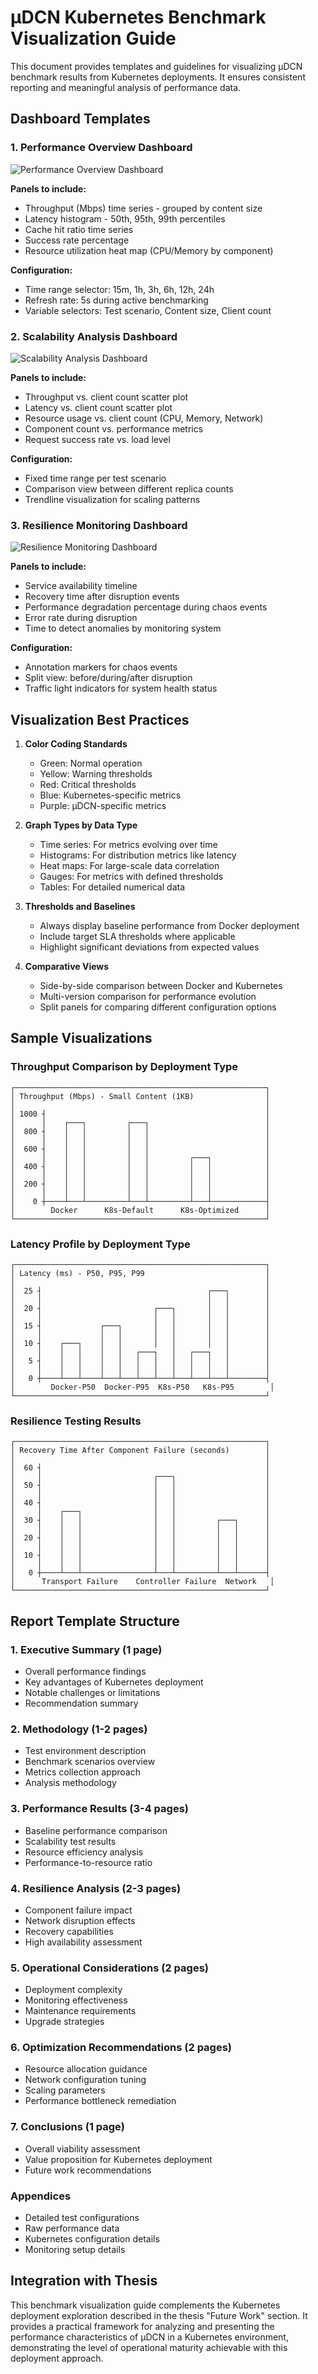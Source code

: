 # μDCN Kubernetes Benchmark Visualization Guide

This document provides templates and guidelines for visualizing μDCN benchmark results from Kubernetes deployments. It ensures consistent reporting and meaningful analysis of performance data.

## Dashboard Templates

### 1. Performance Overview Dashboard

![Performance Overview Dashboard](https://via.placeholder.com/800x500?text=Performance+Overview+Dashboard)

**Panels to include:**
- Throughput (Mbps) time series - grouped by content size
- Latency histogram - 50th, 95th, 99th percentiles
- Cache hit ratio time series
- Success rate percentage
- Resource utilization heat map (CPU/Memory by component)

**Configuration:**
- Time range selector: 15m, 1h, 3h, 6h, 12h, 24h
- Refresh rate: 5s during active benchmarking
- Variable selectors: Test scenario, Content size, Client count

### 2. Scalability Analysis Dashboard

![Scalability Analysis Dashboard](https://via.placeholder.com/800x500?text=Scalability+Analysis+Dashboard)

**Panels to include:**
- Throughput vs. client count scatter plot
- Latency vs. client count scatter plot
- Resource usage vs. client count (CPU, Memory, Network)
- Component count vs. performance metrics
- Request success rate vs. load level

**Configuration:**
- Fixed time range per test scenario
- Comparison view between different replica counts
- Trendline visualization for scaling patterns

### 3. Resilience Monitoring Dashboard

![Resilience Monitoring Dashboard](https://via.placeholder.com/800x500?text=Resilience+Monitoring+Dashboard)

**Panels to include:**
- Service availability timeline
- Recovery time after disruption events
- Performance degradation percentage during chaos events
- Error rate during disruption
- Time to detect anomalies by monitoring system

**Configuration:**
- Annotation markers for chaos events
- Split view: before/during/after disruption
- Traffic light indicators for system health status

## Visualization Best Practices

1. **Color Coding Standards**
   - Green: Normal operation
   - Yellow: Warning thresholds
   - Red: Critical thresholds
   - Blue: Kubernetes-specific metrics
   - Purple: μDCN-specific metrics

2. **Graph Types by Data Type**
   - Time series: For metrics evolving over time
   - Histograms: For distribution metrics like latency
   - Heat maps: For large-scale data correlation
   - Gauges: For metrics with defined thresholds
   - Tables: For detailed numerical data

3. **Thresholds and Baselines**
   - Always display baseline performance from Docker deployment
   - Include target SLA thresholds where applicable
   - Highlight significant deviations from expected values

4. **Comparative Views**
   - Side-by-side comparison between Docker and Kubernetes
   - Multi-version comparison for performance evolution
   - Split panels for comparing different configuration options

## Sample Visualizations

### Throughput Comparison by Deployment Type

```
┌────────────────────────────────────────────────────────┐
│ Throughput (Mbps) - Small Content (1KB)                │
│                                                        │
│ 1000 ┤                                                 │
│      │    ┌───┐         ┌───┐                          │
│  800 ┤    │   │         │   │                          │
│      │    │   │         │   │                          │
│  600 ┤    │   │         │   │                          │
│      │    │   │         │   │         ┌───┐            │
│  400 ┤    │   │         │   │         │   │            │
│      │    │   │         │   │         │   │            │
│  200 ┤    │   │         │   │         │   │            │
│      │    │   │         │   │         │   │            │
│    0 ┼────┴───┴─────────┴───┴─────────┴───┴────────────┤
│        Docker      K8s-Default      K8s-Optimized      │
└────────────────────────────────────────────────────────┘
```

### Latency Profile by Deployment Type

```
┌────────────────────────────────────────────────────────┐
│ Latency (ms) - P50, P95, P99                           │
│                                                        │
│  25 ┤                                     ┌───┐        │
│     │                                     │   │        │
│  20 ┤                         ┌───┐       │   │        │
│     │                         │   │       │   │        │
│  15 ┤             ┌───┐       │   │       │   │        │
│     │             │   │       │   │       │   │        │
│  10 ┤    ┌───┐    │   │       │   │       │   │        │
│     │    │   │    │   │   ┌───┐   │   ┌───┐   │        │
│   5 ┤    │   │    │   │   │   │   │   │   │   │        │
│     │    │   │    │   │   │   │   │   │   │   │        │
│   0 ┼────┴───┴────┴───┴───┴───┴───┴───┴───┴───┴────────┤
│        Docker-P50  Docker-P95  K8s-P50   K8s-P95        │
└────────────────────────────────────────────────────────┘
```

### Resilience Testing Results

```
┌────────────────────────────────────────────────────────┐
│ Recovery Time After Component Failure (seconds)        │
│                                                        │
│  60 ┤                                                  │
│     │                         ┌───┐                    │
│  50 ┤                         │   │                    │
│     │                         │   │                    │
│  40 ┤                         │   │                    │
│     │    ┌───┐                │   │                    │
│  30 ┤    │   │                │   │         ┌───┐      │
│     │    │   │                │   │         │   │      │
│  20 ┤    │   │                │   │         │   │      │
│     │    │   │                │   │         │   │      │
│  10 ┤    │   │                │   │         │   │      │
│     │    │   │                │   │         │   │      │
│   0 ┼────┴───┴────────────────┴───┴─────────┴───┴──────┤
│      Transport Failure    Controller Failure  Network   │
└────────────────────────────────────────────────────────┘
```

## Report Template Structure

### 1. Executive Summary (1 page)
- Overall performance findings
- Key advantages of Kubernetes deployment
- Notable challenges or limitations
- Recommendation summary

### 2. Methodology (1-2 pages)
- Test environment description
- Benchmark scenarios overview
- Metrics collection approach
- Analysis methodology

### 3. Performance Results (3-4 pages)
- Baseline performance comparison
- Scalability test results
- Resource efficiency analysis
- Performance-to-resource ratio

### 4. Resilience Analysis (2-3 pages)
- Component failure impact
- Network disruption effects
- Recovery capabilities
- High availability assessment

### 5. Operational Considerations (2 pages)
- Deployment complexity
- Monitoring effectiveness
- Maintenance requirements
- Upgrade strategies

### 6. Optimization Recommendations (2 pages)
- Resource allocation guidance
- Network configuration tuning
- Scaling parameters
- Performance bottleneck remediation

### 7. Conclusions (1 page)
- Overall viability assessment
- Value proposition for Kubernetes deployment
- Future work recommendations

### Appendices
- Detailed test configurations
- Raw performance data
- Kubernetes configuration details
- Monitoring setup details

## Integration with Thesis

This benchmark visualization guide complements the Kubernetes deployment exploration described in the thesis "Future Work" section. It provides a practical framework for analyzing and presenting the performance characteristics of μDCN in a Kubernetes environment, demonstrating the level of operational maturity achievable with this deployment approach.
